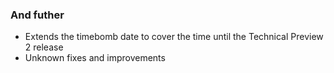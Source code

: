 ### And futher
- Extends the timebomb date to cover the time until the Technical Preview 2 release
- Unknown fixes and improvements
